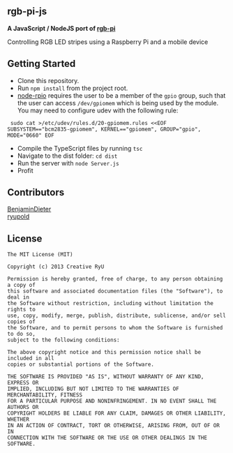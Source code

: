 ## rgb-pi-js
**A JavaScript / NodeJS port of [rgb-pi](https://github.com/ryupold/rgb-pi)**

Controlling RGB LED stripes using a Raspberry Pi and a mobile device


## Getting Started

* Clone this repository.
* Run `npm install` from the project root.
* [node-rpio](https://github.com/jperkin/node-rpio) requires the user to be a member of the `gpio` group, such that the user can access `/dev/gpiomem` which is being used by the module. You may need to configure udev with the following rule:

`
sudo cat >/etc/udev/rules.d/20-gpiomem.rules <<EOF
SUBSYSTEM=="bcm2835-gpiomem", KERNEL=="gpiomem", GROUP="gpio", MODE="0660"
EOF`
* Compile the TypeScript files by running `tsc`
* Navigate to the dist folder: `cd dist`
* Run the server with `node Server.js`
* Profit



## Contributors
[BenjaminDieter](https://github.com/BenjaminDieter)  
[ryupold](https://github.com/ryupold)

## License
```
The MIT License (MIT)

Copyright (c) 2013 Creative RyU

Permission is hereby granted, free of charge, to any person obtaining a copy of
this software and associated documentation files (the "Software"), to deal in
the Software without restriction, including without limitation the rights to
use, copy, modify, merge, publish, distribute, sublicense, and/or sell copies of
the Software, and to permit persons to whom the Software is furnished to do so,
subject to the following conditions:

The above copyright notice and this permission notice shall be included in all
copies or substantial portions of the Software.

THE SOFTWARE IS PROVIDED "AS IS", WITHOUT WARRANTY OF ANY KIND, EXPRESS OR
IMPLIED, INCLUDING BUT NOT LIMITED TO THE WARRANTIES OF MERCHANTABILITY, FITNESS
FOR A PARTICULAR PURPOSE AND NONINFRINGEMENT. IN NO EVENT SHALL THE AUTHORS OR
COPYRIGHT HOLDERS BE LIABLE FOR ANY CLAIM, DAMAGES OR OTHER LIABILITY, WHETHER
IN AN ACTION OF CONTRACT, TORT OR OTHERWISE, ARISING FROM, OUT OF OR IN
CONNECTION WITH THE SOFTWARE OR THE USE OR OTHER DEALINGS IN THE SOFTWARE.
```

